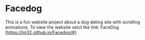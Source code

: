 # Facedog
This is a fun website project about a dog dating site with scrolling animations. To view the website selct the link: FaceDog [https://lm32.github.io/Facedog/#]
